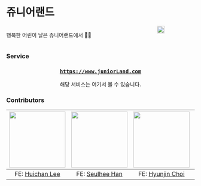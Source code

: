 # 쥬니어랜드

<div style="display: flex; flex-direction: row; width: 100%; justify-content: space-between;">

행복한 어린이 날은 쥬니어랜드에서 🐣🧸

<img src="https://media2.giphy.com/media/kiXmQwK9UQZ8EEYXS6/giphy.gif?cid=ecf05e4797enoonmry172y3mm8gadnlm98vi0jv9a6usc2b7&ep=v1_gifs_search&rid=giphy.gif&ct=g" width="20%" style="margin-left: 15px" />
</div>

### Service

<div align="center">

<h3>

**[`https://www.juniorLand.com`](https://)**

</h3>

해당 서비스는 여기서 볼 수 있습니다.

</div>

### Contributors

| <img src="https://avatars.githubusercontent.com/u/74085452?v=4" width="150px" /> | <img src="https://avatars.githubusercontent.com/u/63100352?v=4" width="150px" /> | <img src="https://avatars.githubusercontent.com/u/89180168?v=4" width="150px" /> | <img src="https://github.com/JuniorLand-Hackathon/.github/assets/63100352/76911bcc-934c-44e1-acdd-bf5d6f6d9d28" width="150px" /> |
| :------------------------------------------------------------------------------: | :------------------------------------------------------------------------------: | :------------------------------------------------------------------------------: | :------------------------------------------------------------------------------------------------------------------------------: |
|                  FE: [Huichan Lee](https://github.com/kasterra)                  |                 FE: [Seulhee Han](https://github.com/hanseulhee)                 |                 FE: [Hyunjin Choi](https://github.com/hyunjin-C)                 |                                             BE: [nuyh99](https://github.com/nuyh99)                                              |

<br/>
